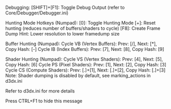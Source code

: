 Debugging:
[SHIFT]+[F1]: Toggle Debug Output (refer to Core/Debugger/Debugger.ini)

Hunting Mode Hotkeys (Numpad):
[0]: Toggle Hunting Mode
[+]: Reset hunting (reduces number of buffers/shaders to cycle)
[F8]: Create Frame Dump
Hint: Lower resolution to lower framedump size

Buffer Hunting (Numpad):
Cycle VB (Vertex Buffers): Prev: [/], Next: [*], Copy Hash: [-]
Cycle IB (Index Buffers): Prev: [7], Next: [8], Copy Hash: [9]

Shader Hunting (Numpad):
Cycle VS (Vertex Shaders): Prev: [4], Next: [5], Copy Hash: [6]
Cycle PS (Pixel Shaders): Prev: [1], Next: [2], Copy Hash: [3]
Cycle CS (Compute Shaders): Prev: [.]+[1], Next: [.]+[2], Copy Hash: [.]+[3]
Note: Shader dumping is disabled by default, see marking_actions in d3dx.ini

Refer to d3dx.ini for more details

Press CTRL+F1 to hide this message